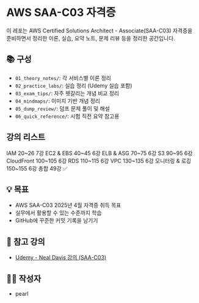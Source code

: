 # AWS SAA-C03 자격증

이 레포는 AWS Certified Solutions Architect - Associate(SAA-C03) 자격증을 준비하면서 정리한 이론, 실습, 요약 노트, 문제 리뷰 등을 정리한 공간입니다.

## 📚 구성

- `01_theory_notes/`: 각 서비스별 이론 정리
- `02_practice_labs/`: 실습 정리 (Udemy 실습 포함)
- `03_exam_tips/`: 자주 헷갈리는 개념 비교 정리
- `04_mindmaps/`: 이미지 기반 개념 정리
- `05_dump_review/`: 덤프 문제 풀이 및 해설
- `06_quick_reference/`: 시험 직전 요약 참고용

## 강의 리스트
IAM	20~26	7강
EC2 & EBS	40~45	6강
ELB & ASG	70~75	6강
S3	90~95	6강
CloudFront	100~105	6강
RDS	110~115	6강
VPC	130~135	6강
모니터링 & 로깅	150~155	6강
총합		49강 ✅


## 💡 목표

- AWS SAA-C03 2025년 4월 자격증 취득 목표
- 실무에서 활용할 수 있는 수준까지 학습
- GitHub에 꾸준한 커밋 기록을 남기기

## 🔖 참고 강의

- [Udemy - Neal Davis 강의 (SAA-C03)](https://www.udemy.com/...)

## 🧑‍💻 작성자

- pearl  
